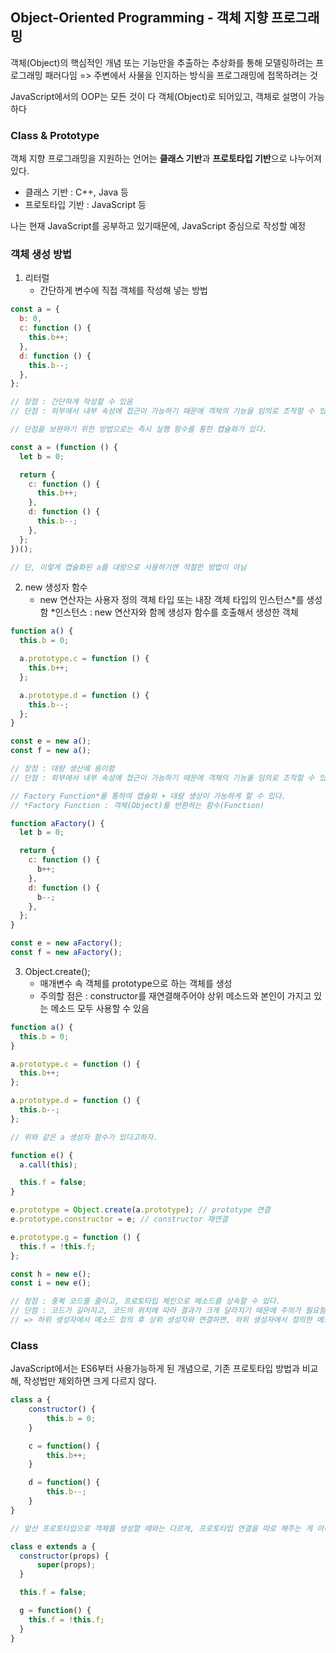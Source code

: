 ## Object-Oriented Programming - 객체 지향 프로그래밍

객체(Object)의 핵심적인 개념 또는 기능만을 추출하는 추상화를 통해 모델링하려는 프로그래밍 패러다임
=> 주변에서 사물을 인지하는 방식을 프로그래밍에 접목하려는 것

JavaScript에서의 OOP는 모든 것이 다 객체(Object)로 되어있고, 객체로 설명이 가능하다

### Class & Prototype

객체 지향 프로그래밍을 지원하는 언어는 **클래스 기반**과 **프로토타입 기반**으로 나누어져있다.

- 클래스 기반 : C++, Java 등
- 프로토타입 기반 : JavaScript 등

나는 현재 JavaScript를 공부하고 있기때문에, JavaScript 중심으로 작성할 예정

### 객체 생성 방법

1. 리터럴
   - 간단하게 변수에 직접 객체를 작성해 넣는 방법

```js
const a = {
  b: 0,
  c: function () {
    this.b++;
  },
  d: function () {
    this.b--;
  },
};

// 장점 : 간단하게 작성할 수 있음
// 단점 : 외부에서 내부 속성에 접근이 가능하기 때문에 객체의 기능을 임의로 조작할 수 있음

// 단점을 보완하기 위한 방법으로는 즉시 실행 함수를 통한 캡슐화가 있다.

const a = (function () {
  let b = 0;

  return {
    c: function () {
      this.b++;
    },
    d: function () {
      this.b--;
    },
  };
})();

// 단, 이렇게 캡슐화된 a를 대량으로 사용하기엔 적절한 방법이 아님
```

2. new 생성자 함수
   - new 연산자는 사용자 정의 객체 타입 또는 내장 객체 타입의 인스턴스*를 생성함
     *인스턴스 : new 연산자와 함께 생성자 함수를 호출해서 생성한 객체

```js
function a() {
  this.b = 0;

  a.prototype.c = function () {
    this.b++;
  };

  a.prototype.d = function () {
    this.b--;
  };
}

const e = new a();
const f = new a();

// 장점 : 대량 생산에 용이함
// 단점 : 외부에서 내부 속성에 접근이 가능하기 때문에 객체의 기능을 임의로 조작할 수 있음

// Factory Function*를 통하여 캡슐화 + 대량 생상이 가능하게 할 수 있다.
// *Factory Function : 객체(Object)를 반환하는 함수(Function)

function aFactory() {
  let b = 0;

  return {
    c: function () {
      b++;
    },
    d: function () {
      b--;
    },
  };
}

const e = new aFactory();
const f = new aFactory();
```

3. Object.create();
   - 매개변수 속 객체를 prototype으로 하는 객체를 생성
   - 주의할 점은 : constructor를 재연결해주어야 상위 메소드와 본인이 가지고 있는 메소드 모두 사용할 수 있음

```js
function a() {
  this.b = 0;
}

a.prototype.c = function () {
  this.b++;
};

a.prototype.d = function () {
  this.b--;
};

// 위와 같은 a 생성자 함수가 있다고하자.

function e() {
  a.call(this);

  this.f = false;
}

e.prototype = Object.create(a.prototype); // prototype 연결
e.prototype.constructor = e; // constructor 재연결

e.prototype.g = function () {
  this.f = !this.f;
};

const h = new e();
const i = new e();

// 장점 : 중복 코드를 줄이고, 프로토타입 체인으로 메소드를 상속할 수 있다.
// 단점 : 코드가 길어지고, 코드의 위치에 따라 결과가 크게 달라지기 때문에 주의가 필요함
// => 하위 생성자에서 메소드 정의 후 상위 생성자와 연결하면, 하위 생성자에서 정의한 메소드들을 쓸 수 없게 됨.
```

### Class

JavaScript에서는 ES6부터 사용가능하게 된 개념으로, 기존 프로토타입 방법과 비교해, 작성법만 제외하면 크게 다르지 않다.

```js
class a {
    constructor() {
        this.b = 0;
    }

    c = function() {
        this.b++;
    }

    d = function() {
        this.b--;
    }
}

// 앞선 프로토타입으로 객체를 생성할 때와는 다르게, 프로토타입 연결을 따로 해주는 게 아니라 상속을 통해 상위 생성자와 연결할 수 있다.

class e extends a {
  constructor(props) {
      super(props);
  }

  this.f = false;

  g = function() {
    this.f = !this.f;
  }
}
```
